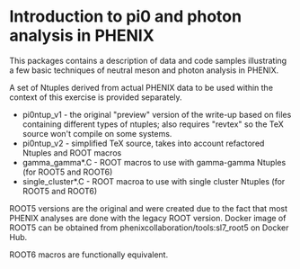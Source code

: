 # Introduction to pi0 and photon analysis in PHENIX

This packages contains a description of data and code samples illustrating
a few basic techniques of neutral meson and photon analysis in PHENIX.

A set of Ntuples derived from actual PHENIX data to be used within the
context of this exercise is provided separately.

* pi0ntup_v1 - the original "preview" version of the write-up based on files containing
different types of ntuples; also requires "revtex" so the TeX source won't compile on some systems.
* pi0ntup_v2 - simplified TeX source, takes into account refactored Ntuples and ROOT macros
* gamma_gamma*.C - ROOT macros to use with gamma-gamma Ntuples (for ROOT5 and ROOT6)
* single_cluster*.C - ROOT macroa to use with single cluster Ntuples (for ROOT5 and ROOT6)

ROOT5 versions are the original and were created due to the fact that most PHENIX
analyses are done with the legacy ROOT version. Docker image
of ROOT5 can be obtained from phenixcollaboration/tools:sl7_root5 on Docker Hub.

ROOT6 macros are functionally equivalent.




